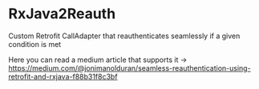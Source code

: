 # RxJava2Reauth
Custom Retrofit CallAdapter that reauthenticates seamlessly if a given condition is met

Here you can read a medium article that supports it -> https://medium.com/@jonimanolduran/seamless-reauthentication-using-retrofit-and-rxjava-f88b31f8c3bf
